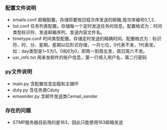 ### 配置文件说明
- emails.conf 邮箱配置。存储将要按日程次序发送的邮箱,按次序编号0,1,2..
- list.conf 任务列表配置。存储每一个定时发送任务的信息。配置格式为：时间类型标识符、发送邮箱序列、发送内容文件名。
- timetype.conf 时间类型配置。存储定时发送的精确时间。配置格式为：标识符、时、分、星期。星期以位形式存储，一共七位，0代表不发，1代表发。如：day类型是1~5为1，0和6为0，即周一到周五发，周日周六不发。
- usr_info.txt 用来发邮件的账户信息，第一行填入用户名，第二行密码
### py文件说明
- main.py 含配置信息加载和主循环
- duty.py 含任务类Cduty
- emsender.py 含邮件发送类Cemail_sender

### 存在的问题
- STMP服务器目前用的是163，因此只能使用163邮箱发送


